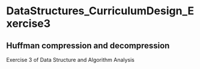 # DataStructures_CurriculumDesign_Exercise3
## Huffman compression and decompression
Exercise 3 of Data Structure and Algorithm Analysis
